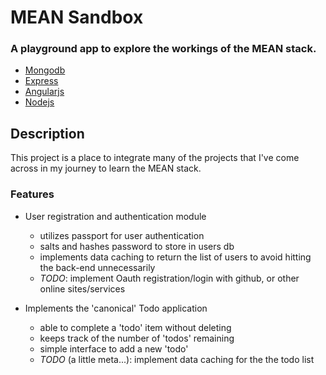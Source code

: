 # MEAN Sandbox

### A playground app to explore the workings of the MEAN stack.

* [Mongodb](https://www.mongodb.org)
* [Express](http://expressjs.com)
* [Angularjs](https://angularjs.org)
* [Nodejs](https://nodejs.org)

## Description

This project is a place to integrate many of the projects that I've come across
in my journey to learn the MEAN stack.

### Features

* User registration and authentication module
    * utilizes passport for user authentication
    * salts and hashes password to store in users db
    * implements data caching to return the list of users
      to avoid hitting the back-end unnecessarily
    * *TODO*: implement Oauth registration/login with github, or other online
      sites/services

* Implements the 'canonical' Todo application
    * able to complete a 'todo' item without deleting
    * keeps track of the number of 'todos' remaining
    * simple interface to add a new 'todo'
    * *TODO* (a little meta...): implement data caching for the
      the todo list